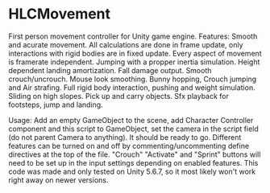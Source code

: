 # HLCMovement
First person movement controller for Unity game engine.
Features:
Smooth and acurate movement. All calculations are done in frame update, only interactions with rigid bodies are in fixed update.
Every aspect of movement is framerate independent.
Jumping with a propper inertia simulation.
Height dependent landing amortization.
Fall damage output.
Smooth crouch/uncrouch.
Mouse look smoothing.
Bunny hopping, Crouch jumping and Air strafing.
Full rigid body interaction, pushing and weight simulation.
Sliding on high slopes.
Pick up and carry objects.
Sfx playback for footsteps, jump and landing.

Usage: Add an empty GameObject to the scene, add Character Controller component and this script to GameObject,
set the camera in the script field (do not parent Camera to anything). It should be ready to go.
Different features can be turned on and off by commenting/uncommenting define directives at the top of the file.
"Crouch" "Activate" and "Sprint" buttons will need to be set up in the input settings depending on enabled features.
This code was made and only tested on Unity 5.6.7, so it most likely won't work right away on newer versions.

